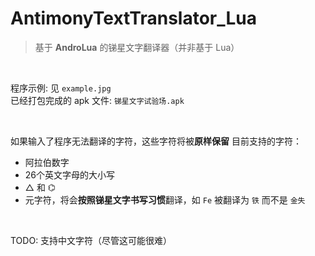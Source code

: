# AntimonyTextTranslator_Lua
> 基于 **AndroLua** 的锑星文字翻译器（并非基于 Lua）

<br/>

程序示例: 见 `example.jpg`  
已经打包完成的 apk 文件: `锑星文字试验场.apk`

<br/>

如果输入了程序无法翻译的字符，这些字符将被**原样保留**
目前支持的字符：
- 阿拉伯数字
- 26个英文字母的大小写
- △ 和 ⌬
- 元字符，将会**按照锑星文字书写习惯**翻译，如 `Fe` 被翻译为 `铁` 而不是 `金失`

<br/>

TODO: 支持中文字符（尽管这可能很难）

